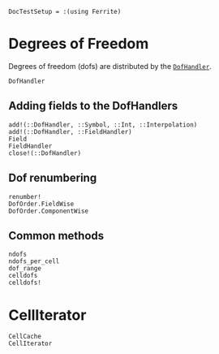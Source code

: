 ```@meta
DocTestSetup = :(using Ferrite)
```

# Degrees of Freedom
Degrees of freedom (dofs) are distributed by the [`DofHandler`](@ref).
```@docs
DofHandler
```

## Adding fields to the DofHandlers
```@docs
add!(::DofHandler, ::Symbol, ::Int, ::Interpolation)
add!(::DofHandler, ::FieldHandler)
Field
FieldHandler
close!(::DofHandler)
```

## Dof renumbering
```@docs
renumber!
DofOrder.FieldWise
DofOrder.ComponentWise
```

## Common methods
```@docs
ndofs
ndofs_per_cell
dof_range
celldofs
celldofs!
```

# CellIterator
```@docs
CellCache
CellIterator
```
